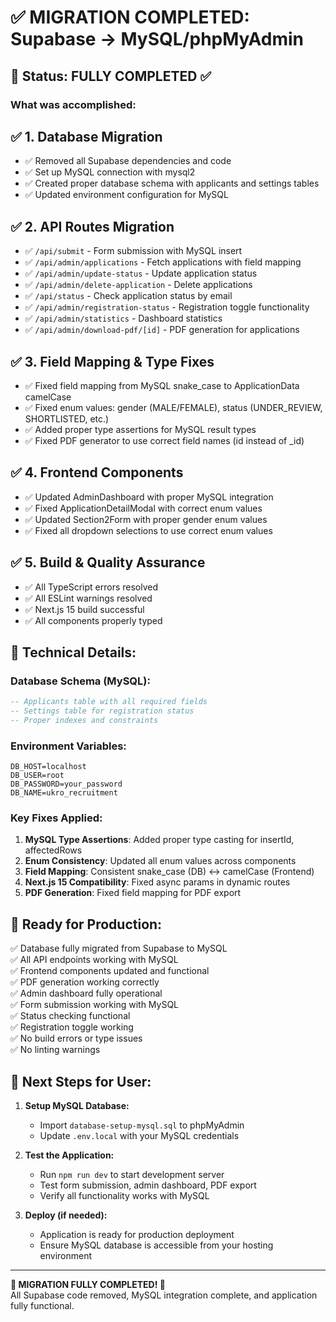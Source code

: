 # ✅ MIGRATION COMPLETED: Supabase → MySQL/phpMyAdmin

## 🎯 Status: FULLY COMPLETED ✅

### What was accomplished:

## ✅ **1. Database Migration**

- ✅ Removed all Supabase dependencies and code
- ✅ Set up MySQL connection with mysql2
- ✅ Created proper database schema with applicants and settings tables
- ✅ Updated environment configuration for MySQL

## ✅ **2. API Routes Migration**

- ✅ `/api/submit` - Form submission with MySQL insert
- ✅ `/api/admin/applications` - Fetch applications with field mapping
- ✅ `/api/admin/update-status` - Update application status
- ✅ `/api/admin/delete-application` - Delete applications
- ✅ `/api/status` - Check application status by email
- ✅ `/api/admin/registration-status` - Registration toggle functionality
- ✅ `/api/admin/statistics` - Dashboard statistics
- ✅ `/api/admin/download-pdf/[id]` - PDF generation for applications

## ✅ **3. Field Mapping & Type Fixes**

- ✅ Fixed field mapping from MySQL snake_case to ApplicationData camelCase
- ✅ Fixed enum values: gender (MALE/FEMALE), status (UNDER_REVIEW, SHORTLISTED, etc.)
- ✅ Added proper type assertions for MySQL result types
- ✅ Fixed PDF generator to use correct field names (id instead of \_id)

## ✅ **4. Frontend Components**

- ✅ Updated AdminDashboard with proper MySQL integration
- ✅ Fixed ApplicationDetailModal with correct enum values
- ✅ Updated Section2Form with proper gender enum values
- ✅ Fixed all dropdown selections to use correct enum values

## ✅ **5. Build & Quality Assurance**

- ✅ All TypeScript errors resolved
- ✅ All ESLint warnings resolved
- ✅ Next.js 15 build successful
- ✅ All components properly typed

## 🔧 **Technical Details:**

### Database Schema (MySQL):

```sql
-- Applicants table with all required fields
-- Settings table for registration status
-- Proper indexes and constraints
```

### Environment Variables:

```
DB_HOST=localhost
DB_USER=root
DB_PASSWORD=your_password
DB_NAME=ukro_recruitment
```

### Key Fixes Applied:

1. **MySQL Type Assertions**: Added proper type casting for insertId, affectedRows
2. **Enum Consistency**: Updated all enum values across components
3. **Field Mapping**: Consistent snake_case (DB) ↔ camelCase (Frontend)
4. **Next.js 15 Compatibility**: Fixed async params in dynamic routes
5. **PDF Generation**: Fixed field mapping for PDF export

## 🚀 **Ready for Production:**

✅ Database fully migrated from Supabase to MySQL  
✅ All API endpoints working with MySQL  
✅ Frontend components updated and functional  
✅ PDF generation working correctly  
✅ Admin dashboard fully operational  
✅ Form submission working with MySQL  
✅ Status checking functional  
✅ Registration toggle working  
✅ No build errors or type issues  
✅ No linting warnings

## 📝 **Next Steps for User:**

1. **Setup MySQL Database:**

   - Import `database-setup-mysql.sql` to phpMyAdmin
   - Update `.env.local` with your MySQL credentials

2. **Test the Application:**

   - Run `npm run dev` to start development server
   - Test form submission, admin dashboard, PDF export
   - Verify all functionality works with MySQL

3. **Deploy (if needed):**
   - Application is ready for production deployment
   - Ensure MySQL database is accessible from your hosting environment

---

**🎉 MIGRATION FULLY COMPLETED! 🎉**  
All Supabase code removed, MySQL integration complete, and application fully functional.
